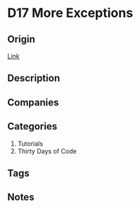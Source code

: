 # D17 More Exceptions

## Origin

[Link](https://www.hackerrank.com/challenges/30-more-exceptions)

## Description

## Companies

## Categories

1. Tutorials
1. Thirty Days of Code

## Tags

## Notes